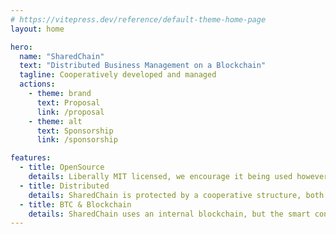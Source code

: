 ```yaml
---
# https://vitepress.dev/reference/default-theme-home-page
layout: home

hero:
  name: "SharedChain"
  text: "Distributed Business Management on a Blockchain"
  tagline: Cooperatively developed and managed
  actions:
    - theme: brand
      text: Proposal
      link: /proposal
    - theme: alt
      text: Sponsorship
      link: /sponsorship

features:
  - title: OpenSource
    details: Liberally MIT licensed, we encourage it being used however you want. We're even willing to help you in your efforts.
  - title: Distributed
    details: SharedChain is protected by a cooperative structure, both internally and between independent SharedChain Org Link.
  - title: BTC & Blockchain
    details: SharedChain uses an internal blockchain, but the smart contracts can interact with the BTC and other blockchains.
---
```


